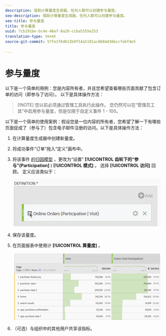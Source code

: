 ```yaml
---
description: 借助计算量度生成器，任何人都可以创建参与量度。
seo-description: 借助计算量度生成器，任何人都可以创建参与量度。
seo-title: 参与量度
title: 参与量度
uuid: 7cb191be-bc4e-46ef-8a20-ccba5355e253
translation-type: tm+mt
source-git-commit: 57fe1f6d613b9f54a5191ac8684d36bccfebf4e5

---
```



# 参与量度

以下是一个简单的用例：您是内容所有者，并且您希望查看哪些页面贡献了包含订单的访问（即参与了访问）。 以下是具体操作方法：

> [!NOTE] 您以前必须通过管理工具执行此操作。 您仍然可以在“管理员工具”中启用参与量度，但是仅限于自定义事件 1 - 100。

以下是一个简单的使用案例：假设您是一位内容的所有者，您希望了解一下有哪些页面促成了（参与了）包含电子邮件注册的访问。以下是具体操作方法：

1. 在计算量度生成器中创建新量度。
1. 将成功事件“订单”拖入“定义”画布中。
1. 将该事件 [的归因模型](/help/components/c-calcmetrics/c-workflow/cm-workflow/c-build-metrics/m-metric-type-alloc.md) ，更改为“设置” **[!UICONTROL 齿轮下的“参与”(Participation]** ) **[!UICONTROL 模式]** 。 选择 **[!UICONTROL 访问]** 回顾。 定义应该类似于：

   ![](assets/participation.png)

1. 保存该量度。
1. 在页面报表中使用计 **[!UICONTROL 算量度]** 。

   ![](assets/participation-pages.png)

1. （可选）与组织中的其他用户共享该指标。

